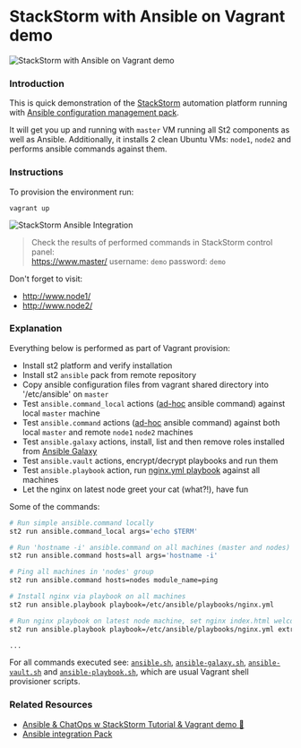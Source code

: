 StackStorm with Ansible on Vagrant demo
===========

![StackStorm with Ansible on Vagrant demo](http://i.imgur.com/wwcFk8t.png)

### Introduction
This is quick demonstration of the [StackStorm](http://stackstorm.com/) automation platform running with [Ansible configuration management pack](https://github.com/StackStorm/st2contrib/tree/master/packs/ansible).

It will get you up and running with `master` VM running all St2 components as well as Ansible.
Additionally, it installs 2 clean Ubuntu VMs: `node1`, `node2` and performs ansible commands against them.

### Instructions
To provision the environment run:

    vagrant up

![StackStorm Ansible Integration](https://cloud.githubusercontent.com/assets/1533818/16920519/97d4a76e-4d16-11e6-817e-1edcb2e16de0.gif)

> Check the results of performed commands in StackStorm control panel:  
https://www.master/
username: `demo`
password: `demo`

Don't forget to visit: 
* http://www.node1/
* http://www.node2/

### Explanation
Everything below is performed as part of Vagrant provision:

* Install st2 platform and verify installation 
* Install st2 `ansible` pack from remote repository
* Copy ansible configuration files from vagrant shared directory into '/etc/ansible' on `master`
* Test `ansible.command_local` actions ([ad-hoc](http://docs.ansible.com/intro_adhoc.html) ansible command) against local `master` machine
* Test `ansible.command` actions ([ad-hoc](http://docs.ansible.com/intro_adhoc.html) ansible command) against both local `master` and remote `node1` `node2` machines
* Test `ansible.galaxy` actions, install, list and then remove roles installed from [Ansible Galaxy](https://galaxy.ansible.com/)
* Test `ansible.vault` actions, encrypt/decrypt playbooks and run them
* Test `ansible.playbook` action, run [nginx.yml playbook](ansible/playbooks/nginx.yml) against all machines
* Let the nginx on latest node greet your cat (what?!), have fun

Some of the commands: 
```sh
# Run simple ansible.command locally
st2 run ansible.command_local args='echo $TERM'

# Run 'hostname -i' ansible.command on all machines (master and nodes) 
st2 run ansible.command hosts=all args='hostname -i'

# Ping all machines in 'nodes' group
st2 run ansible.command hosts=nodes module_name=ping

# Install nginx via playbook on all machines 
st2 run ansible.playbook playbook=/etc/ansible/playbooks/nginx.yml

# Run nginx playbook on latest node machine, set nginx index.html welcome message
st2 run ansible.playbook playbook=/etc/ansible/playbooks/nginx.yml extra_vars='welcome_name=Tom' limit='nodes[-1]'

...
```

For all commands executed see: [`ansible.sh`](ansible.sh), [`ansible-galaxy.sh`](ansible-galaxy.sh), [`ansible-vault.sh`](ansible-vault.sh) and [`ansible-playbook.sh`](ansible-playbook.sh),
which are usual Vagrant shell provisioner scripts.

### Related Resources
* [Ansible & ChatOps w StackStorm Tutorial & Vagrant demo :rocket:](http://stackstorm.com/2015/06/24/ansible-chatops-get-started-%f0%9f%9a%80/)
* [Ansible integration Pack](https://github.com/StackStorm/st2contrib/tree/master/packs/ansible)
